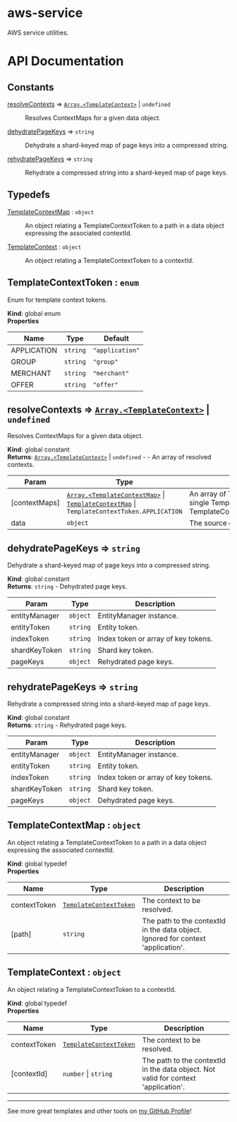 # aws-service

AWS service utilities.

# API Documentation

## Constants

<dl>
<dt><a href="#resolveContexts">resolveContexts</a> ⇒ <code><a href="#TemplateContext">Array.&lt;TemplateContext&gt;</a></code> | <code>undefined</code></dt>
<dd><p>Resolves ContextMaps for a given data object.</p>
</dd>
<dt><a href="#dehydratePageKeys">dehydratePageKeys</a> ⇒ <code>string</code></dt>
<dd><p>Dehydrate a shard-keyed map of page keys into a compressed string.</p>
</dd>
<dt><a href="#rehydratePageKeys">rehydratePageKeys</a> ⇒ <code>string</code></dt>
<dd><p>Rehydrate a compressed string into a shard-keyed map of page keys.</p>
</dd>
</dl>

## Typedefs

<dl>
<dt><a href="#TemplateContextMap">TemplateContextMap</a> : <code>object</code></dt>
<dd><p>An object relating a TemplateContextToken to a path in a data object expressing the associated contextId.</p>
</dd>
<dt><a href="#TemplateContext">TemplateContext</a> : <code>object</code></dt>
<dd><p>An object relating a TemplateContextToken to a contextId.</p>
</dd>
</dl>

<a name="TemplateContextToken"></a>

## TemplateContextToken : <code>enum</code>
Enum for template context tokens.

**Kind**: global enum  
**Properties**

| Name | Type | Default |
| --- | --- | --- |
| APPLICATION | <code>string</code> | <code>&quot;application&quot;</code> | 
| GROUP | <code>string</code> | <code>&quot;group&quot;</code> | 
| MERCHANT | <code>string</code> | <code>&quot;merchant&quot;</code> | 
| OFFER | <code>string</code> | <code>&quot;offer&quot;</code> | 

<a name="resolveContexts"></a>

## resolveContexts ⇒ [<code>Array.&lt;TemplateContext&gt;</code>](#TemplateContext) \| <code>undefined</code>
Resolves ContextMaps for a given data object.

**Kind**: global constant  
**Returns**: [<code>Array.&lt;TemplateContext&gt;</code>](#TemplateContext) \| <code>undefined</code> - - An array of resolved contexts.  

| Param | Type | Description |
| --- | --- | --- |
| [contextMaps] | [<code>Array.&lt;TemplateContextMap&gt;</code>](#TemplateContextMap) \| [<code>TemplateContextMap</code>](#TemplateContextMap) \| <code>TemplateContextToken.APPLICATION</code> | An array of TemplateContextMaps, a single TemplateContextMap, or TemplateContextToken.APPLICATION. |
| data | <code>object</code> | The source data object. |

<a name="dehydratePageKeys"></a>

## dehydratePageKeys ⇒ <code>string</code>
Dehydrate a shard-keyed map of page keys into a compressed string.

**Kind**: global constant  
**Returns**: <code>string</code> - Dehydrated page keys.  

| Param | Type | Description |
| --- | --- | --- |
| entityManager | <code>object</code> | EntityManager instance. |
| entityToken | <code>string</code> | Entity token. |
| indexToken | <code>string</code> | Index token or array of key tokens. |
| shardKeyToken | <code>string</code> | Shard key token. |
| pageKeys | <code>object</code> | Rehydrated page keys. |

<a name="rehydratePageKeys"></a>

## rehydratePageKeys ⇒ <code>string</code>
Rehydrate a compressed string into a shard-keyed map of page keys.

**Kind**: global constant  
**Returns**: <code>string</code> - Rehydrated page keys.  

| Param | Type | Description |
| --- | --- | --- |
| entityManager | <code>object</code> | EntityManager instance. |
| entityToken | <code>string</code> | Entity token. |
| indexToken | <code>string</code> | Index token or array of key tokens. |
| shardKeyToken | <code>string</code> | Shard key token. |
| pageKeys | <code>object</code> | Dehydrated page keys. |

<a name="TemplateContextMap"></a>

## TemplateContextMap : <code>object</code>
An object relating a TemplateContextToken to a path in a data object expressing the associated contextId.

**Kind**: global typedef  
**Properties**

| Name | Type | Description |
| --- | --- | --- |
| contextToken | [<code>TemplateContextToken</code>](#TemplateContextToken) | The context to be resolved. |
| [path] | <code>string</code> | The path to the contextId in the data object. Ignored for context 'application'. |

<a name="TemplateContext"></a>

## TemplateContext : <code>object</code>
An object relating a TemplateContextToken to a contextId.

**Kind**: global typedef  
**Properties**

| Name | Type | Description |
| --- | --- | --- |
| contextToken | [<code>TemplateContextToken</code>](#TemplateContextToken) | The context to be resolved. |
| [contextId] | <code>number</code> \| <code>string</code> | The path to the contextId in the data object. Not valid for context 'application'. |


---

See more great templates and other tools on
[my GitHub Profile](https://github.com/karmaniverous)!
